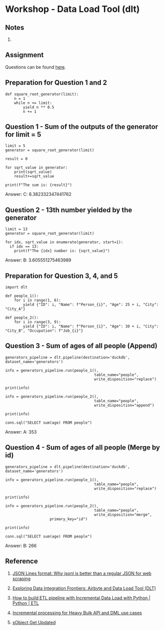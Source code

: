# Workshop - Data Load Tool (dlt)

## Notes
1. 

## Assignment
Questions can be found [here](https://github.com/fungss/data-engineering-zoomcamp-2024/blob/main/modules/03a-workshop-dlt/dlt.md).

## Preparation for Question 1 and 2
```
def square_root_generator(limit):
    n = 1
    while n <= limit:
        yield n ** 0.5
        n += 1
```

## Question 1 - Sum of the outputs of the generator for limit = 5
```
limit = 5
generator = square_root_generator(limit)

result = 0

for sqrt_value in generator:
    print(sqrt_value)
    result+=sqrt_value

print(f"The sum is: {result}")
```
Answer: C: 8.382332347441762

## Question 2 - 13th number yielded by the generator
```
limit = 13
generator = square_root_generator(limit)

for idx, sqrt_value in enumerate(generator, start=1):
  if idx == 13:
    print(f"The {idx} number is: {sqrt_value}")
```
Answer: B: 3.605551275463989

## Preparation for Question 3, 4, and 5
```
import dlt

def people_1():
    for i in range(1, 6):
        yield {"ID": i, "Name": f"Person_{i}", "Age": 25 + i, "City": "City_A"}

def people_2():
    for i in range(3, 9):
        yield {"ID": i, "Name": f"Person_{i}", "Age": 30 + i, "City": "City_B", "Occupation": f"Job_{i}"}
```

## Question 3 - Sum of ages of all people (Append)
```
generators_pipeline = dlt.pipeline(destination='duckdb', dataset_name='generators')

info = generators_pipeline.run(people_1(),
										table_name="people",
										write_disposition="replace")

print(info)

info = generators_pipeline.run(people_2(),
										table_name="people",
										write_disposition="append")

print(info)

conn.sql("SELECT sum(age) FROM people")
```
Answer: A: 353

## Question 4 - Sum of ages of all people (Merge by id)
```
generators_pipeline = dlt.pipeline(destination='duckdb', dataset_name='generators')

info = generators_pipeline.run(people_1(),
										table_name="people",
										write_disposition="replace")

print(info)

info = generators_pipeline.run(people_2(),
										table_name="people",
										write_disposition="merge",
                    primary_key="id")

print(info)

conn.sql("SELECT sum(age) FROM people")
```
Answer: B: 266

## Reference
1. [JSON Lines format: Why jsonl is better than a regular JSON for web scraping](https://hackernoon.com/json-lines-format-76353b4e588d)

2. [Exploring Data Integration Frontiers: Airbyte and Data Load Tool (DLT)](https://medium.com/odicis-data-engineering/exploring-data-integration-frontiers-airbyte-and-data-load-tool-dlt-b882446bea23)

3. [How to build ETL pipeline with Incremental Data Load with Python | Python | ETL](https://www.youtube.com/watch?v=a_T8xRaCO60)

4. [Incremental processing for Heavy Bulk API and DML use cases](https://help.salesforce.com/s/articleView?id=000382007&type=1)

5. [sObject Get Updated](https://developer.salesforce.com/docs/atlas.en-us.api_rest.meta/api_rest/resources_getupdated.htm)